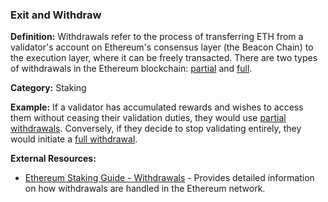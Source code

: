 ### Exit and Withdraw 
**Definition:** Withdrawals refer to the process of transferring ETH from a validator's account on Ethereum's consensus layer (the Beacon Chain) to the execution layer, where it can be freely transacted. There are two types of withdrawals in the Ethereum blockchain: [partial](#partial-withdrawals) and [full](#full-withdrawals).

**Category:** Staking

**Example:** If a validator has accumulated rewards and wishes to access them without ceasing their validation duties, they would use [partial withdrawals](#partial-withdrawals). Conversely, if they decide to stop validating entirely, they would initiate a [full withdrawal](#full-withdrawals).

**External Resources:**
- [Ethereum Staking Guide - Withdrawals](https://ethereum.org/en/staking/withdrawals/) - Provides detailed information on how withdrawals are handled in the Ethereum network.
